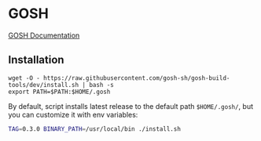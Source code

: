 # GOSH

[GOSH Documentation](https://docs.gosh.sh/)

## Installation

```
wget -O - https://raw.githubusercontent.com/gosh-sh/gosh-build-tools/dev/install.sh | bash -s
export PATH=$PATH:$HOME/.gosh
```

By default, script installs latest release to the default path `$HOME/.gosh/`, but you can customize it with env variables:

```bash
TAG=0.3.0 BINARY_PATH=/usr/local/bin ./install.sh
```
